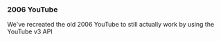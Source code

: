 ### 2006 YouTube

We've recreated the old 2006 YouTube to still actually work by using the YouTube v3 API
